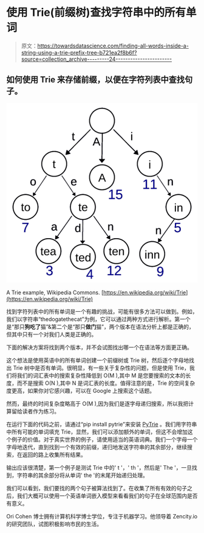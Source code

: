 # 使用 Trie(前缀树)查找字符串中的所有单词

> 原文：<https://towardsdatascience.com/finding-all-words-inside-a-string-using-a-trie-prefix-tree-b721ea2f8b6f?source=collection_archive---------24----------------------->

## 如何使用 Trie 来存储前缀，以便在字符列表中查找句子。

![](img/0a2bd788eb4989daeea7437ff157b088.png)

A Trie example, Wikipedia Commons. [https://en.wikipedia.org/wiki/Trie](https://en.wikipedia.org/wiki/Trie)

找到字符列表中的所有单词是一个有趣的挑战，可能有很多方法可以做到。例如，我们以字符串“thedogatethecat”为例，它可以通过两种方式进行解析。第一个是“那只**狗吃了**猫”&第二个是“那只**做门**猫”，两个版本在语法分析上都是正确的，但其中只有一个对我们人类是正确的。

下面的解决方案将找到两个版本，并不会试图找出哪一个在语法等方面更正确。

这个想法是使用英语中的所有单词创建一个前缀树或 Trie 树，然后逐个字母地找出 Trie 树中是否有单词。很明显，有一些关于复杂性的问题，但是使用 Trie，我们将我们的词汇表中的搜索复杂性降低到 O(M ),其中 M 是您要搜索的文本的长度，而不是搜索 O(N ),其中 N 是词汇表的长度。值得注意的是，Trie 的空间复杂度更高，如果你对它感兴趣，可以在 Google 上搜索这个话题。

然而，最终的时间复杂度略高于 O(M ),因为我们是逐字母递归搜索，所以我把计算留给读者作为练习。

在运行下面的代码之前，请通过“pip install pytrie”来安装 [PyTrie](https://github.com/gsakkis/pytrie/) 。我们用字符串中所有可能的单词填充 Trie，显然，我们可以添加额外的单词，但这不会增加这个例子的价值。对于真实世界的例子，请使用适当的英语词典。我们一个字母一个字母地迭代，直到找到一个有效的前缀，递归地发送字符串的其余部分，继续搜索，在返回的路上收集所有结果。

输出应该很清楚，第一个例子是测试 Trie 中的' t '，' th '，然后是' The '，一旦找到，字符串的其余部分将从单词' the '的末尾开始递归处理。

我们可以看到，我们要找的两个句子被算法找到了。在收集了所有有效的句子之后，我们大概可以使用一个英语单词嵌入模型来看看我们的句子在全球范围内是否有意义。

Ori Cohen 博士拥有计算机科学博士学位，专注于机器学习。他领导着 Zencity.io 的研究团队，试图积极影响市民的生活。